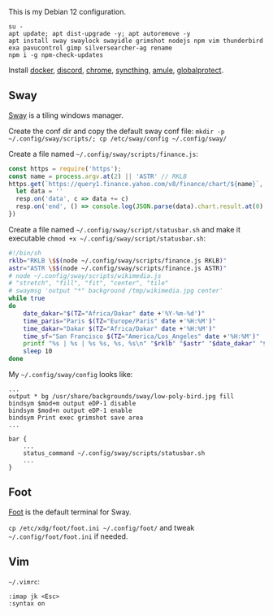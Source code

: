 This is my Debian 12 configuration.

```
su -
apt update; apt dist-upgrade -y; apt autoremove -y
apt install sway swaylock swayidle grimshot nodejs npm vim thunderbird exa pavucontrol gimp silversearcher-ag rename
npm i -g npm-check-updates
```

Install [docker](https://docs.docker.com/engine/install/debian/), [discord](https://discord.com/download), [chrome](https://www.google.com/chrome/dr/download/), [syncthing](https://syncthing.net/), [amule](https://github.com/ngosang/docker-amule#ngosangamule), [globalprotect](https://github.com/yuezk/GlobalProtect-openconnect).

## Sway

[Sway](https://swaywm.org/) is a tiling windows manager.

Create the conf dir and copy the default sway conf file:
`mkdir -p ~/.config/sway/scripts/; cp /etc/sway/config ~/.config/sway/`

Create a file named `~/.config/sway/scripts/finance.js`:

```javascript
const https = require('https');
const name = process.argv.at(2) || 'ASTR' // RKLB
https.get(`https://query1.finance.yahoo.com/v8/finance/chart/${name}`, resp => {
  let data = ''
  resp.on('data', c => data += c)
  resp.on('end', () => console.log(JSON.parse(data).chart.result.at(0).meta.regularMarketPrice))
})
```

Create a file named `~/.config/sway/script/statusbar.sh` and make it executable `chmod +x ~/.config/sway/script/statusbar.sh`:

```bash
#!/bin/sh
rklb="RKLB \$$(node ~/.config/sway/scripts/finance.js RKLB)"
astr="ASTR \$$(node ~/.config/sway/scripts/finance.js ASTR)"
# node ~/.config/sway/scripts/wikimedia.js
# "stretch", "fill", "fit", "center", "tile"
# swaymsg 'output "*" background /tmp/wikimedia.jpg center'
while true
do
    date_dakar="$(TZ="Africa/Dakar" date +'%Y-%m-%d')"
    time_paris="Paris $(TZ="Europe/Paris" date +'%H:%M')"
    time_dakar="Dakar $(TZ="Africa/Dakar" date +'%H:%M')"
    time_sf="San Francisco $(TZ="America/Los_Angeles" date +'%H:%M')"
    printf "%s | %s | %s %s, %s, %s\n" "$rklb" "$astr" "$date_dakar" "$time_paris" "$time_dakar" "$time_sf"
    sleep 10
done
```

My `~/.config/sway/config` looks like:

```
...
output * bg /usr/share/backgrounds/sway/low-poly-bird.jpg fill
bindsym $mod+m output eDP-1 disable
bindsym $mod+n output eDP-1 enable
bindsym Print exec grimshot save area
...

bar {
    ...
    status_command ~/.config/sway/scripts/statusbar.sh
    ...
}
```

## Foot

[Foot](https://codeberg.org/dnkl/foot) is the default terminal for Sway.

`cp /etc/xdg/foot/foot.ini ~/.config/foot/` and tweak `~/.config/foot/foot.ini` if needed.

## Vim

`~/.vimrc`: 
```
:imap jk <Esc>
:syntax on
```
